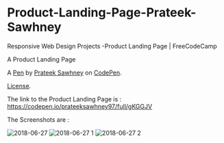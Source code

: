 # Product-Landing-Page-Prateek-Sawhney
Responsive Web Design Projects -Product Landing Page | FreeCodeCamp

A Product Landing Page

A [Pen](https://codepen.io/prateeksawhney97/pen/gKGGJV) by [Prateek Sawhney](https://codepen.io/prateeksawhney97) on [CodePen](https://codepen.io).

[License](https://codepen.io/prateeksawhney97/pen/gKGGJV/license).

The link to the Product Landing Page is : https://codepen.io/prateeksawhney97/full/gKGGJV

The Screenshots are : 

![2018-06-27](https://user-images.githubusercontent.com/34116562/41981990-edd463c4-7a47-11e8-9733-ea735ef18c2e.png)
![2018-06-27 1](https://user-images.githubusercontent.com/34116562/41981994-ef9be29a-7a47-11e8-8806-f5dc0ecca7f3.png)
![2018-06-27 2](https://user-images.githubusercontent.com/34116562/41982003-f3b18aba-7a47-11e8-82a5-53fe19bd5901.png)
